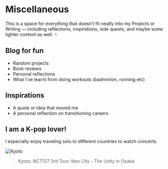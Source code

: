 
# Miscellaneous

This is a space for everything that doesn’t fit neatly into my Projects or Writing — including reflections, inspirations, side quests, and maybe some lighter content as well. ✨

## Blog for fun
- Random projects
- Book reviews
- Personal reflections
- What I've learnt from doing workouts (badminton, running etc)

## Inspirations
- A quote or idea that moved me
- A personal reflection on transitioning careers

## I am a K-pop lover!
I especially enjoy traveling solo to different countries to watch concerts.  

![Kyoto](images/Kyoto1.jpg)
> Kyoto; NCT127 3rd Tour: Neo City - The Unity in Osaka

